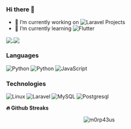 ### Hi there 👋

<!--
**AmeerFaisalAdanan/AmeerFaisalAdanan** is a ✨ _special_ ✨ repository because its `README.md` (this file) appears on your GitHub profile.

Here are some ideas to get you started:
-->

- 🔭 I’m currently working on ![Laravel](https://img.shields.io/badge/-Laravel-000?&logo=Laravel) Projects
- 🌱 I’m currently learning ![Flutter](https://img.shields.io/badge/-Flutter-000?&logo=Flutter)

<a href="https://github-readme-stats.vercel.app/api?username=AmeerFaisalAdanan&count_private=true&show_icons=true&theme=chartreuse-dark">
  <img align="center" src="https://github-readme-stats.vercel.app/api?username=AmeerFaisalAdanan&bg_color=30,e96443,904e95&title_color=fff&text_color=fff" />
</a>
<a href="https://github.com/AmeerFaisalAdanan">
  <img align="center" src="https://github-readme-stats.vercel.app/api/top-langs/?username=AmeerFaisalAdanan&bg_color=30,e96443,904e95&title_color=fff&text_color=fff" />
</a>


### Languages
![Python](https://img.shields.io/badge/-PHP-000?&logo=PHP)
![Python](https://img.shields.io/badge/-Python-000?&logo=Python)
![JavaScript](https://img.shields.io/badge/-JavaScript-000?&logo=JavaScript)


### Technologies

![Linux](https://img.shields.io/badge/-Linux-000?&logo=Linux)
![Laravel](https://img.shields.io/badge/-Laravel-000?&logo=Laravel)
![MySQL](https://img.shields.io/badge/-MySQL-000?&logo=MySQL)
![Postgresql](https://img.shields.io/badge/-Postgresql-000?&logo=Postgresql)



<b>🔥 Github Streaks</b>
<p align="center"><img src="https://github-readme-streak-stats.herokuapp.com/?user=AmeerFaisalAdanan&theme=black-ice&hide_border=true&stroke=0000&background=0D1117&ring=e05397&fire=e05397&currStreakLabel=e05397&bg_color=30,e96443,904e95&title_color=fff&text_color=fff" alt="m0rp43us" /></p>
